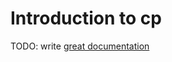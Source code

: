 # Introduction to cp

TODO: write [great documentation](http://jacobian.org/writing/great-documentation/what-to-write/)
